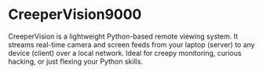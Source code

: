 # CreeperVision9000
CreeperVision is a lightweight Python-based remote viewing system. It streams real-time camera and screen feeds from your laptop (server) to any device (client) over a local network. Ideal for creepy monitoring, curious hacking, or just flexing your Python skills.
